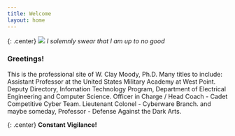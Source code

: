 ```yaml
---
title: Welcome
layout: home
---
```

{: .center}
![](/pics/banner.jpg)
*I solemnly swear that I am up to no good*

### Greetings!

This is the professional site of W. Clay Moody, Ph.D. Many titles to include: Assistant Professor at the United States Military Academy at West Point. Deputy Directory, Infomation Technology Program, Department of Electrical Engineering and Computer Science. Officer in Charge / Head Coach - Cadet Competitive Cyber Team. Lieutenant Colonel - Cyberware Branch. and maybe someday, Professor - Defense Against the Dark Arts.

{: .center}
**Constant Vigilance!**
